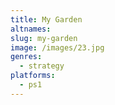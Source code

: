 ```yaml
---
title: My Garden
altnames:
slug: my-garden
image: /images/23.jpg
genres:
  - strategy
platforms:
  - ps1
---
```


